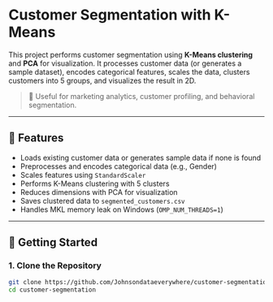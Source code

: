 # Customer Segmentation with K-Means

This project performs customer segmentation using **K-Means clustering** and **PCA** for visualization. It processes customer data (or generates a sample dataset), encodes categorical features, scales the data, clusters customers into 5 groups, and visualizes the result in 2D.

> 🧠 Useful for marketing analytics, customer profiling, and behavioral segmentation.

---

## 📌 Features

- Loads existing customer data or generates sample data if none is found
- Preprocesses and encodes categorical data (e.g., Gender)
- Scales features using `StandardScaler`
- Performs K-Means clustering with 5 clusters
- Reduces dimensions with PCA for visualization
- Saves clustered data to `segmented_customers.csv`
- Handles MKL memory leak on Windows (`OMP_NUM_THREADS=1`)

---

## 🚀 Getting Started

### 1. Clone the Repository

```bash
git clone https://github.com/Johnsondataeverywhere/customer-segmentation.git
cd customer-segmentation
